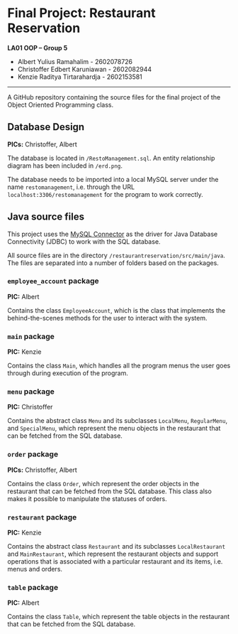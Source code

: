# Final Project: Restaurant Reservation

**LA01 OOP – Group 5**

-   Albert Yulius Ramahalim - 2602078726
-   Christoffer Edbert Karuniawan - 2602082944
-   Kenzie Raditya Tirtarahardja - 2602153581

---

A GitHub repository containing the source files for the final project of the Object Oriented Programming class.

## Database Design

**PICs:** Christoffer, Albert

The database is located in `/RestoManagement.sql`. An entity relationship diagram has been included in `/erd.png`.

The database needs to be imported into a local MySQL server under the name `restomanagement`, i.e. through the URL `localhost:3306/restomanagement` for the program to work correctly.

## Java source files

This project uses the [MySQL Connector](https://dev.mysql.com/downloads/connector/j/) as the driver for Java Database Connectivity (JDBC) to work with the SQL database.

All source files are in the directory `/restaurantreservation/src/main/java`. The files are separated into a number of folders based on the packages.

### `employee_account` package

**PIC:** Albert

Contains the class `EmployeeAccount`, which is the class that implements the behind-the-scenes methods for the user to interact with the system.

### `main` package

**PIC:** Kenzie

Contains the class `Main`, which handles all the program menus the user goes through during execution of the program.

### `menu` package

**PIC:** Christoffer

Contains the abstract class `Menu` and its subclasses `LocalMenu`, `RegularMenu`, and `SpecialMenu`, which represent the menu objects in the restaurant that can be fetched from the SQL database.

### `order` package

**PICs:** Christoffer, Albert

Contains the class `Order`, which represent the order objects in the restaurant that can be fetched from the SQL database. This class also makes it possible to manipulate the statuses of orders.

### `restaurant` package

**PIC:** Kenzie

Contains the abstract class `Restaurant` and its subclasses `LocalRestaurant` and `MainRestaurant`, which represent the restaurant objects and support operations that is associated with a particular restaurant and its items, i.e. menus and orders.

### `table` package

**PIC:** Albert

Contains the class `Table`, which represent the table objects in the restaurant that can be fetched from the SQL database.
